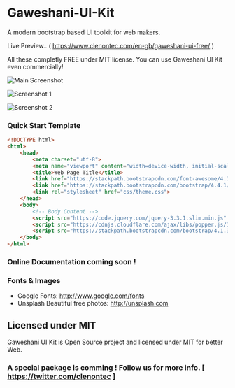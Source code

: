 # Gaweshani-UI-Kit
A modern bootstrap based UI toolkit for web makers.

Live Preview.. ( https://www.clenontec.com/en-gb/gaweshani-ui-free/ )

All these completly FREE under MIT license. You can use Gaweshani UI Kit even commercially!

![Main Screenshot](https://www.clenontec.com/en-gb/gaweshani-ui-free/img/ss/main.PNG)

![Screenshot 1](https://www.clenontec.com/en-gb/gaweshani-ui-free/img/ss/buttons.PNG)

![Screenshot 2](https://www.clenontec.com/en-gb/gaweshani-ui-free/img/ss/Capture.PNG)

### Quick Start Template

```html
<!DOCTYPE html>
<html>
    <head>
        <meta charset="utf-8">
        <meta name="viewport" content="width=device-width, initial-scale=1, shrink-to-fit=no">
        <title>Web Page Title</title>
        <link href="https://stackpath.bootstrapcdn.com/font-awesome/4.7.0/css/font-awesome.min.css" rel="stylesheet" integrity="sha384-wvfXpqpZZVQGK6TAh5PVlGOfQNHSoD2xbE+QkPxCAFlNEevoEH3Sl0sibVcOQVnN" crossorigin="anonymous">
        <link href="https://stackpath.bootstrapcdn.com/bootstrap/4.4.1/css/bootstrap.min.css" rel="stylesheet" integrity="sha384-Vkoo8x4CGsO3+Hhxv8T/Q5PaXtkKtu6ug5TOeNV6gBiFeWPGFN9MuhOf23Q9Ifjh" crossorigin="anonymous">
        <link rel="stylesheet" href="css/theme.css">
    </head>
    <body>
        <!-- Body Content -->
        <script src="https://code.jquery.com/jquery-3.3.1.slim.min.js" integrity="sha384-q8i/X+965DzO0rT7abK41JStQIAqVgRVzpbzo5smXKp4YfRvH+8abtTE1Pi6jizo" crossorigin="anonymous"></script>
        <script src="https://cdnjs.cloudflare.com/ajax/libs/popper.js/1.14.3/umd/popper.min.js" integrity="sha384-ZMP7rVo3mIykV+2+9J3UJ46jBk0WLaUAdn689aCwoqbBJiSnjAK/l8WvCWPIPm49" crossorigin="anonymous"></script>
        <script src="https://stackpath.bootstrapcdn.com/bootstrap/4.1.3/js/bootstrap.min.js" integrity="sha384-ChfqqxuZUCnJSK3+MXmPNIyE6ZbWh2IMqE241rYiqJxyMiZ6OW/JmZQ5stwEULTy" crossorigin="anonymous"></script>
    </body>
</html>
```

### Online Documentation coming soon !

### Fonts & Images
 - Google Fonts: http://www.google.com/fonts
 - Unsplash Beautiful free photos: http://unsplash.com

## Licensed under MIT

Gaweshani UI Kit is Open Source project and licensed under MIT for better Web.

### A special package is comming ! Follow us for more info. [ https://twitter.com/clenontec ]
